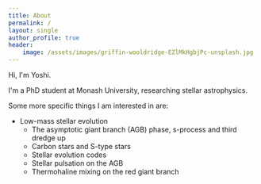 ```yaml
---
title: About
permalink: /
layout: single
author_profile: true
header: 
    image: /assets/images/griffin-wooldridge-EZlMkHgbjPc-unsplash.jpg
---
```


Hi, I'm Yoshi. 

I'm a PhD student at Monash University, researching stellar astrophysics.

Some more specific things I am interested in are:

- Low-mass stellar evolution
    - The asymptotic giant branch (AGB) phase, s-process and third dredge up
    - Carbon stars and S-type stars
    - Stellar evolution codes
    - Stellar pulsation on the AGB
    - Thermohaline mixing on the red giant branch